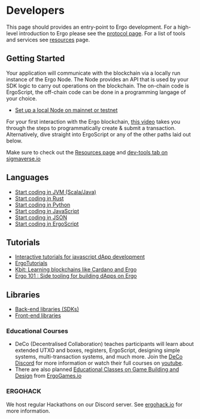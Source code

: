 # Developers

This page should provides an entry-point to Ergo development. For a high-level introduction to Ergo please see the [protocol page](/dev/protocol). For a list of tools and services see [resources](resources.md) page.

## Getting Started


Your application will communicate with the blockchain via a locally run instance of the Ergo Node. The Node provides an API that is used by your SDK logic to carry out operations on the blockchain. The on-chain code is ErgoScript, the off-chain code can be done in a programming langage of your choice. 

- [Set up a local Node on mainnet or testnet](/node/)

For your first interaction with the Ergo blockchain, [this video](https://www.youtube.com/watch?v=Md5s-XV6-Hs) takes you through the steps to programmatically create & submit a transaction. Alternatively, dive straight into ErgoScript or any of the other paths laid out below. 

Make sure to check out the [Resources page](dev/start/resources/) and [dev-tools tab on sigmaverse.io](https://sigmaverse.io/)


## Languages

- [Start coding in JVM (Scala/Java)](/dev/stack/appkit/)
- [Start coding in Rust](/dev/Languages/rust)
- [Start coding in Python](/dev/Languages/python)
- [Start coding in JavaScript](js.md)
- [Start coding in JSON](/dev/stack/jde)
- [Start coding in ErgoScript](scs/ergoscript/)

## Tutorials

- [Interactive tutorials for javascript dApp development](https://play.dappstep.com/)
- [ErgoTutorials](https://www.youtube.com/channel/UCyOIxD7YSHN5QwLIulOWrew)
- [Kbit: Learning blockchains like Cardano and Ergo](https://www.youtube.com/watch?v=HDn49bToTMI)
- [Ergo 101 : Side tooling for building dApps on Ergo](https://dav009.medium.com/ergo-101-side-tooling-for-building-dapps-on-ergo-c71889d60826)




## Libraries

- [Back-end libraries (SDKs)](stack/back-end)
- [Front-end libraries](js.md)



### Educational Courses

- DeCo (Decentralised Collaboration) teaches participants will learn about extended UTXO and boxes, registers, ErgoScript, designing simple systems, multi-transaction systems, and much more. Join the [DeCo Discord](https://discord.gg/PQPyFbKZ9z) for more information or watch their full courses on [youtube](https://www.youtube.com/channel/UCyOIxD7YSHN5QwLIulOWrew/playlists). 
- There are also planned [Educational Classes on Game Building and Design](https://medium.com/@lgmeister/the-future-of-ergogames-io-hosting-educational-classes-on-game-building-and-design-679afd2632d4) from [ErgoGames.io](https://ergogames.io)

### ERGOHACK

We host regular Hackathons on our Discord server. See [ergohack.io](https://ergohack.io/) for more information.






